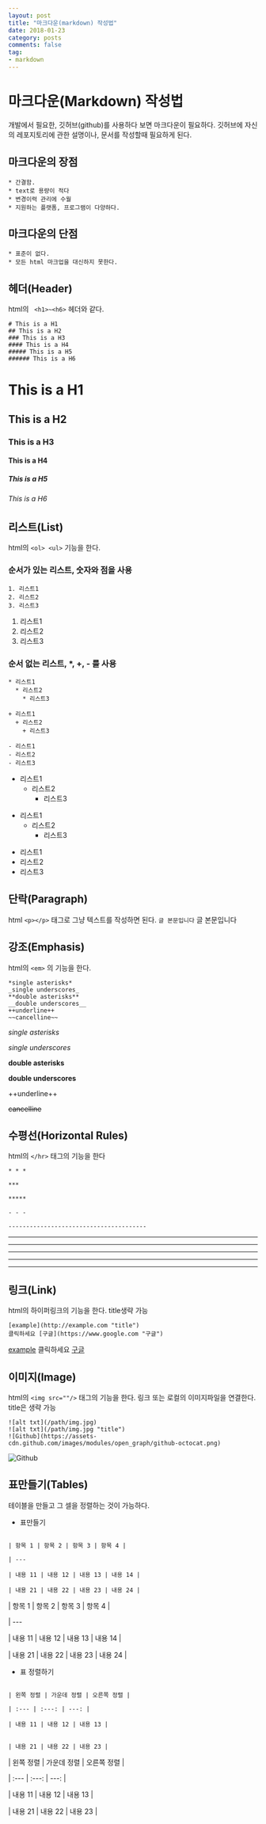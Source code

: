 ```yaml
---
layout: post
title: "마크다운(markdown) 작성법"
date: 2018-01-23
category: posts
comments: false
tag:
- markdown
---
```


# 마크다운(Markdown) 작성법
개발에서 필요한, 깃허브(github)를 사용하다 보면 마크다운이 필요하다.
깃허브에 자신의 레포지토리에 관한 설명이나, 문서를 작성할때 필요하게 된다.


## 마크다운의 장점
	* 간결함.
	* text로 용량이 적다
	* 변경이력 관리에 수월
	* 지원하는 플랫폼, 프로그램이 다양하다.


## 마크다운의 단점
	* 표준이 없다.
	* 모든 html 마크업을 대신하지 못한다.


## 헤더(Header)
html의	``` <h1>~<h6>``` 헤더와 같다.
```
# This is a H1
## This is a H2
### This is a H3
#### This is a H4
##### This is a H5
###### This is a H6
```
# This is a H1
## This is a H2
### This is a H3
#### This is a H4
##### This is a H5
###### This is a H6


## 리스트(List)
html의 ```<ol> <ul>``` 기능을 한다.
### 순서가 있는 리스트, 숫자와 점을 사용
```
1. 리스트1
2. 리스트2
3. 리스트3
```
1. 리스트1
2. 리스트2
3. 리스트3


### 순서 없는 리스트, *, +, - 를 사용
```
* 리스트1
  * 리스트2
    * 리스트3

+ 리스트1
  + 리스트2
    + 리스트3

- 리스트1
- 리스트2
- 리스트3
```
* 리스트1
  * 리스트2
    * 리스트3

+ 리스트1
  + 리스트2
    + 리스트3

- 리스트1
- 리스트2
- 리스트3

## 단락(Paragraph)
html ```<p></p>``` 태그로 그냥 텍스트를 작성하면 된다.
``` 글 본문입니다 ```
글 본문입니다


## 강조(Emphasis)
html의 ```<em>``` 의 기능을 한다.
```
*single asterisks*
_single underscores_
**double asterisks**
__double underscores__
++underline++
~~cancelline~~
```
*single asterisks*

_single underscores_

**double asterisks**

__double underscores__

++underline++

~~cancelline~~


## 수평선(Horizontal Rules)
html의 ```</hr>```  태그의 기능을 한다
```
* * *

***

*****

- - -

---------------------------------------
```
* * *
***
*****
- - -

-----------------------------------


## 링크(Link)
html의 하이퍼링크의 기능을 한다. title생략 가능
```
[example](http://example.com "title")
클릭하세요 [구글](https://www.google.com "구글")
```
[example](http://example.com "title")
클릭하세요 [구글](https://www.google.com "구글")


## 이미지(Image)

html의 ```<img src=""/>``` 태그의 기능을 한다.
링크 또는 로컬의 이미지파일을 연결한다. title은 생략 가능

```
![alt txt](/path/img.jpg)
![alt txt](/path/img.jpg "title") 
![Github](https://assets-cdn.github.com/images/modules/open_graph/github-octocat.png)

```

![Github](https://assets-cdn.github.com/images/modules/open_graph/github-octocat.png)

## 표만들기(Tables)

테이블을 만들고 그 셀을 정렬하는 것이 가능하다.

- 표만들기


```

| 항목 1 | 항목 2 | 항목 3 | 항목 4 |

| ---

| 내용 11 | 내용 12 | 내용 13 | 내용 14 |

| 내용 21 | 내용 22 | 내용 23 | 내용 24 |

```

| 항목 1 | 항목 2 | 항목 3 | 항목 4 |

| ---

| 내용 11 | 내용 12 | 내용 13 | 내용 14 |

| 내용 21 | 내용 22 | 내용 23 | 내용 24 |


- 표 정렬하기

```

| 왼쪽 정렬 | 가운데 정렬 | 오른쪽 정렬 |

| :--- | :---: | ---: |

| 내용 11 | 내용 12 | 내용 13 |


| 내용 21 | 내용 22 | 내용 23 |

```

| 왼쪽 정렬 | 가운데 정렬 | 오른쪽 정렬 |

| :--- | :---: | ---: |

| 내용 11 | 내용 12 | 내용 13 |


| 내용 21 | 내용 22 | 내용 23 |
